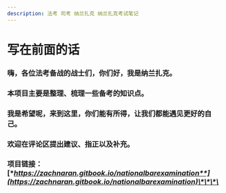 ```yaml
---
description: 法考 司考 纳兰扎克 纳兰扎克考试笔记
---
```


# 写在前面的话

### 嗨，各位法考备战的战士们，你们好，我是纳兰扎克。

### 本项目主要是整理、梳理一些备考的知识点。

### 我是希望呢，来到这里，你们能有所得，让我们都能遇见更好的自己。

### 欢迎在评论区提出建议、指正以及补充。

### 项目链接：[**https://zachnaran.gitbook.io/nationalbarexamination**](https://zachnaran.gitbook.io/nationalbarexamination)\*\*\*\*


